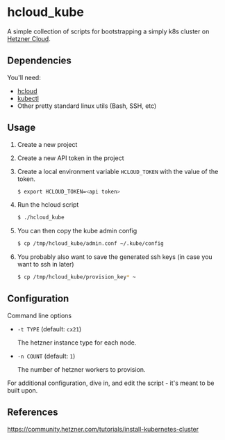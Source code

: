 # hcloud_kube

A simple collection of scripts for bootstrapping a simply k8s cluster on
[Hetzner Cloud](https://www.hetzner.com/cloud).

## Dependencies

You'll need:

- [hcloud](https://github.com/hetznercloud/cli)
- [kubectl](https://kubernetes.io/docs/tasks/tools/install-kubectl/)
- Other pretty standard linux utils (Bash, SSH, etc)

## Usage

1. Create a new project
2. Create a new API token in the project
3. Create a local environment variable `HCLOUD_TOKEN` with the value of the token.

   ```bash
   $ export HCLOUD_TOKEN=<api token>
   ```

4. Run the hcloud script

   ```bash
   $ ./hcloud_kube
   ```

5. You can then copy the kube admin config

   ```bash
   $ cp /tmp/hcloud_kube/admin.conf ~/.kube/config
   ```

6. You probably also want to save the generated ssh keys (in case you want to
   ssh in later)

   ```bash
   $ cp /tmp/hcloud_kube/provision_key* ~
   ```

## Configuration

Command line options

- `-t TYPE` (default: `cx21`)

  The hetzner instance type for each node.

- `-n COUNT` (default: `1`)

  The number of hetzner workers to provision.

For additional configuration, dive in, and edit the script - it's meant to be
built upon.

## References

https://community.hetzner.com/tutorials/install-kubernetes-cluster

